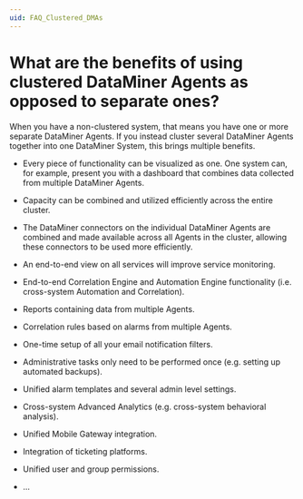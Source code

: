 ```yaml
---
uid: FAQ_Clustered_DMAs
---
```


# What are the benefits of using clustered DataMiner Agents as opposed to separate ones?

When you have a non-clustered system, that means you have one or more separate DataMiner Agents. If you instead cluster several DataMiner Agents together into one DataMiner System, this brings multiple benefits.

- Every piece of functionality can be visualized as one. One system can, for example, present you with a dashboard that combines data collected from multiple DataMiner Agents.

- Capacity can be combined and utilized efficiently across the entire cluster.

- The DataMiner connectors on the individual DataMiner Agents are combined and made available across all Agents in the cluster, allowing these connectors to be used more efficiently.

- An end-to-end view on all services will improve service monitoring.

- End-to-end Correlation Engine and Automation Engine functionality (i.e. cross-system Automation and Correlation).

- Reports containing data from multiple Agents.

- Correlation rules based on alarms from multiple Agents.

- One-time setup of all your email notification filters.

- Administrative tasks only need to be performed once (e.g. setting up automated backups).

- Unified alarm templates and several admin level settings.

- Cross-system Advanced Analytics (e.g. cross-system behavioral analysis).

- Unified Mobile Gateway integration.

- Integration of ticketing platforms.

- Unified user and group permissions.

- ...
